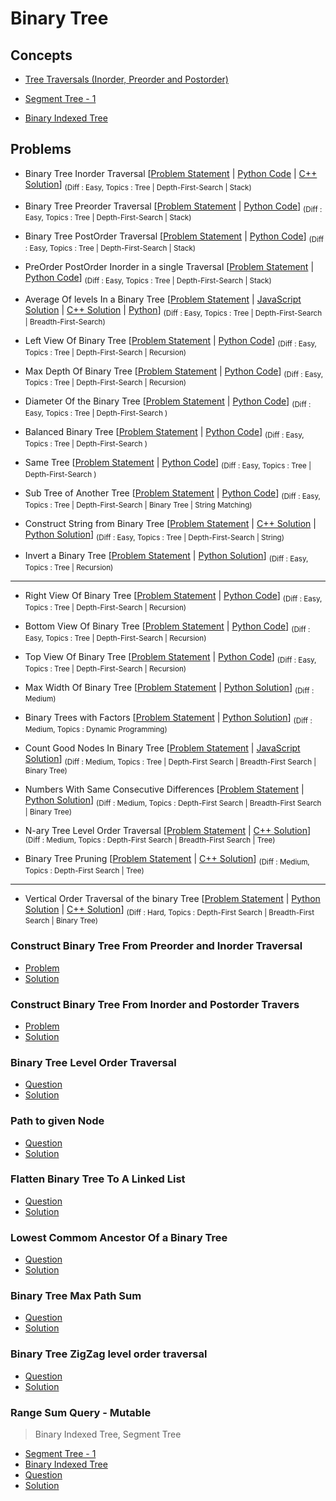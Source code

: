 # Binary Tree

## Concepts

- [Tree Traversals (Inorder, Preorder and Postorder)](https://www.geeksforgeeks.org/tree-traversals-inorder-preorder-and-postorder/)

- [Segment Tree - 1](https://www.geeksforgeeks.org/segment-tree-set-1-sum-of-given-range/)

- [Binary Indexed Tree](https://www.geeksforgeeks.org/binary-indexed-tree-or-fenwick-tree-2/)


## Problems

- Binary Tree Inorder Traversal [[Problem Statement](https://leetcode.com/problems/binary-tree-inorder-traversal/) | [Python Code](/CompetitiveProgramming/BinaryTrees/inorderTraversal/inorderTraveral.py) | [C++ Solution](/CompetitiveProgramming/BinaryTrees/inorderTraversal/inorderTraversal.cpp)] <sub> (Diff : Easy, Topics : Tree | Depth-First-Search | Stack)</sub> 

- Binary Tree Preorder Traversal [[Problem Statement](https://leetcode.com/problems/binary-tree-preorder-traversal/) | [Python Code](/CompetitiveProgramming/BinaryTrees/preorderTraversal.py)] <sub> (Diff : Easy, Topics : Tree | Depth-First-Search | Stack)</sub> 

- Binary Tree PostOrder Traversal [[Problem Statement](https://leetcode.com/problems/binary-tree-postorder-traversal/) | [Python Code](/CompetitiveProgramming/BinaryTrees/postorderTraversal.py)] <sub> (Diff : Easy, Topics : Tree | Depth-First-Search | Stack)</sub> 

- PreOrder PostOrder Inorder in a single Traversal [[Problem Statement](https://www.codingninjas.com/codestudio/problems/981269) | [Python Code](/CompetitiveProgramming/BinaryTrees/preOrderPostOrderInOrderInASingleTraversal.py)] <sub> (Diff : Easy, Topics : Tree | Depth-First-Search | Stack)</sub> 

- Average Of levels In a Binary Tree [[Problem Statement](https://leetcode.com/problems/average-of-levels-in-binary-tree/) | [JavaScript Solution](/CompetitiveProgramming/BinaryTrees/averageOfLevelsInABinaryTree/averageOfLevelsInABinaryTree.js) | [C++ Solution](/CompetitiveProgramming/BinaryTrees/averageOfLevelsInABinaryTree/averageOfLevelsInABinaryTree.cpp) | [Python](/CompetitiveProgramming/BinaryTrees/averageOfLevelsInABinaryTree/averageLevelsInBinaryTree.py)] <sub> (Diff : Easy, Topics : Tree | Depth-First-Search | Breadth-First-Search)</sub> 

- Left View Of Binary Tree [[Problem Statement](https://practice.geeksforgeeks.org/problems/left-view-of-binary-tree/1) | [Python Code](/CompetitiveProgramming/BinaryTrees/leftViewOfBinaryTree.py)] <sub> (Diff : Easy, Topics : Tree | Depth-First-Search | Recursion)</sub> 

- Max Depth Of Binary Tree [[Problem Statement](https://leetcode.com/problems/maximum-depth-of-binary-tree/) | [Python Code](/CompetitiveProgramming/BinaryTrees/maxDepthOfABinaryTree.py)] <sub> (Diff : Easy, Topics : Tree | Depth-First-Search | Recursion)</sub> 

- Diameter Of the Binary Tree [[Problem Statement](https://leetcode.com/problems/diameter-of-binary-tree/) | [Python Code](/CompetitiveProgramming/BinaryTrees/diameterOfABinaryTree.py)] <sub> (Diff : Easy, Topics : Tree | Depth-First-Search )</sub> 

- Balanced Binary Tree [[Problem Statement](https://leetcode.com/problems/balanced-binary-tree/) | [Python Code](/CompetitiveProgramming/BinaryTrees/balancedBinaryTree.py)] <sub> (Diff : Easy, Topics : Tree | Depth-First-Search )</sub> 

- Same Tree [[Problem Statement](https://leetcode.com/problems/same-tree/) | [Python Code](/CompetitiveProgramming/BinaryTrees/sameTree.py)] <sub> (Diff : Easy, Topics : Tree | Depth-First-Search )</sub> 

- Sub Tree of Another Tree [[Problem Statement](https://leetcode.com/problems/subtree-of-another-tree) | [Python Code](/CompetitiveProgramming/BinaryTrees/subTreeOfAnotherTree.py)] <sub> (Diff : Easy, Topics : Tree | Depth-First-Search | Binary Tree | String Matching)</sub> 

- Construct String from Binary Tree [[Problem Statement](https://leetcode.com/problems/construct-string-from-binary-tree/) | [C++ Solution](/CompetitiveProgramming/BinaryTrees/constructStringFromBinaryTree/constructStringFromBinaryTree.cpp) | [Python Solution](/CompetitiveProgramming/BinaryTrees/constructStringFromBinaryTree/constructStringFromBinaryTree.py)] <sub> (Diff : Easy, Topics : Tree | Depth-First-Search | String)</sub> 

- Invert a Binary Tree [[Problem Statement](https://leetcode.com/problems/invert-binary-tree/) | [Python Solution](/CompetitiveProgramming/BinaryTrees/invertBinaryTree.py)] <sub> (Diff : Easy, Topics : Tree | Recursion)</sub> 

---

- Right View Of Binary Tree [[Problem Statement](https://leetcode.com/problems/binary-tree-right-side-view/) | [Python Code](/CompetitiveProgramming/BinaryTrees/binaryTreeRightSideView.py)] <sub> (Diff : Easy, Topics : Tree | Depth-First-Search | Recursion)</sub> 

- Bottom View Of Binary Tree [[Problem Statement](https://practice.geeksforgeeks.org/problems/bottom-view-of-binary-tree/1) | [Python Code](/CompetitiveProgramming/BinaryTrees/bottomViewOfABinaryTree.py)] <sub> (Diff : Easy, Topics : Tree | Depth-First-Search | Recursion)</sub> 

- Top View Of Binary Tree [[Problem Statement](https://practice.geeksforgeeks.org/problems/top-view-of-binary-tree/1) | [Python Code](/CompetitiveProgramming/BinaryTrees/topViewOfBinaryTree.py)] <sub> (Diff : Easy, Topics : Tree | Depth-First-Search | Recursion)</sub> 

- Max Width Of Binary Tree [[Problem Statement](https://leetcode.com/problems/maximum-width-of-binary-tree/) | [Python Solution](/CompetitiveProgramming/BinaryTrees/maxWidthOfABinaryTree.py)] <sub> (Diff : Medium)</sub> 

- Binary Trees with Factors [[Problem Statement](https://leetcode.com/problems/binary-trees-with-factors/) | [Python Solution](/CompetitiveProgramming/BinaryTrees/binaryTreeWithFactors.py)] <sub> (Diff : Medium, Topics : Dynamic Programming)</sub> 

- Count Good Nodes In Binary Tree [[Problem Statement](https://leetcode.com/problems/count-good-nodes-in-binary-tree/) | [JavaScript Solution](/CompetitiveProgramming/BinaryTrees/countGoodNodesInBinaryTree.js)] <sub> (Diff : Medium, Topics : Tree | Depth-First Search | Breadth-First Search | Binary Tree)</sub> 

- Numbers With Same Consecutive Differences [[Problem Statement](https://leetcode.com/problems/numbers-with-same-consecutive-differences/) | [Python Solution](/CompetitiveProgramming/BinaryTrees/numbersWithsameConsecutiveDiff.py)] <sub> (Diff : Medium, Topics : Depth-First Search | Breadth-First Search | Binary Tree)</sub> 

- N-ary Tree Level Order Traversal [[Problem Statement](https://leetcode.com/problems/n-ary-tree-level-order-traversal/) | [C++ Solution](/CompetitiveProgramming/BinaryTrees/nArrayLevelOrderTraversal.cpp)] <sub> (Diff : Medium, Topics : Depth-First Search | Breadth-First Search |  Tree)</sub> 

- Binary Tree Pruning [[Problem Statement](https://leetcode.com/problems/binary-tree-pruning/) | [C++ Solution](/CompetitiveProgramming/BinaryTrees/binaryTreePruning.cpp)] <sub> (Diff : Medium, Topics : Depth-First Search | Tree)</sub> 

---

- Vertical Order Traversal of the binary Tree [[Problem Statement](https://leetcode.com/problems/vertical-order-traversal-of-a-binary-tree/) | [Python Solution](/CompetitiveProgramming/BinaryTrees/verticalOrderTraversalOfBinaryTree/verticalOrderTraversalOfBinaryTree.py) | [C++ Solution](/CompetitiveProgramming/BinaryTrees/verticalOrderTraversalOfBinaryTree/verticalOrderTraversalOfBinaryTree.cpp)] <sub> (Diff : Hard, Topics : Depth-First Search | Breadth-First Search | Binary Tree)</sub> 







### Construct Binary Tree From Preorder and Inorder Traversal

- [Problem](https://leetcode.com/problems/construct-binary-tree-from-preorder-and-inorder-traversal/solution/)
- [Solution](/CompetitiveProgramming/BinaryTrees/constructBinaryTreeFromPreorderAndInOrderTraversal.py)

### Construct Binary Tree From Inorder and Postorder Travers

- [Problem](https://leetcode.com/problems/construct-binary-tree-from-inorder-and-postorder-traversal/)
- [Solution](/CompetitiveProgramming/BinaryTrees/constructBinaryTreeFromInorderAndPostOrderTraversal.py)

### Binary Tree Level Order Traversal

- [Question](https://leetcode.com/problems/binary-tree-level-order-traversal/)
- [Solution](/CompetitiveProgramming/BinaryTrees/binaryTreeLevelOrderTraversal.py)

### Path to given Node 

- [Question](https://www.interviewbit.com/problems/path-to-given-node/)
- [Solution](/CompetitiveProgramming/BinaryTrees/pathToGivenNode.py)


### Flatten Binary Tree To A Linked List

- [Question](https://leetcode.com/problems/flatten-binary-tree-to-linked-list/)
- [Solution](/CompetitiveProgramming/BinaryTrees/flattenBinaryTreeToALinkedList.py)

### Lowest Commom Ancestor Of a Binary Tree

- [Question](https://leetcode.com/problems/lowest-common-ancestor-of-a-binary-tree/)
- [Solution](/CompetitiveProgramming/BinaryTrees/lowestCommonAncestorOfABinaryTree.py)

### Binary Tree Max Path Sum

- [Question](https://leetcode.com/problems/binary-tree-maximum-path-sum/)
- [Solution](/CompetitiveProgramming/BinaryTrees/binaryTreeMaxPathSum.py)

### Binary Tree ZigZag level order traversal

- [Question](https://leetcode.com/problems/binary-tree-zigzag-level-order-traversal/)
- [Solution](/CompetitiveProgramming/BinaryTrees/zigzagLevelOrderTraversal.py)

### Range Sum Query - Mutable

> Binary Indexed Tree, Segment Tree

- [Segment Tree - 1](https://www.geeksforgeeks.org/segment-tree-set-1-sum-of-given-range/)
- [Binary Indexed Tree](https://www.geeksforgeeks.org/binary-indexed-tree-or-fenwick-tree-2/)
- [Question](https://leetcode.com/problems/range-sum-query-mutable/)
- [Solution](/CompetitiveProgramming/BinaryTrees/rangeSumQuery.py)